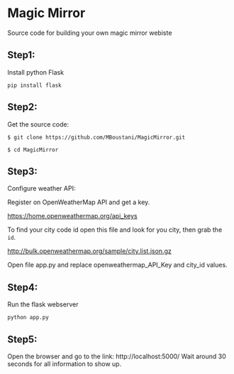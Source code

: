 # Magic Mirror 
Source code for building your own magic mirror webiste

## Step1:

Install python Flask

`pip install flask`

## Step2: 

Get the source code:

`$ git clone https://github.com/MBoustani/MagicMirror.git`

`$ cd MagicMirror`

## Step3:

Configure weather API:

Register on OpenWeatherMap API and get a key.

https://home.openweathermap.org/api_keys

To find your city code id open this file and look for you city, then grab the `id`.

http://bulk.openweathermap.org/sample/city.list.json.gz 

Open file app.py and replace openweathermap_API_Key and city_id values.


## Step4:

Run the flask webserver

`python app.py`

## Step5:

Open the browser and go to the link: http://localhost:5000/
Wait around 30 seconds for all information to show up.
